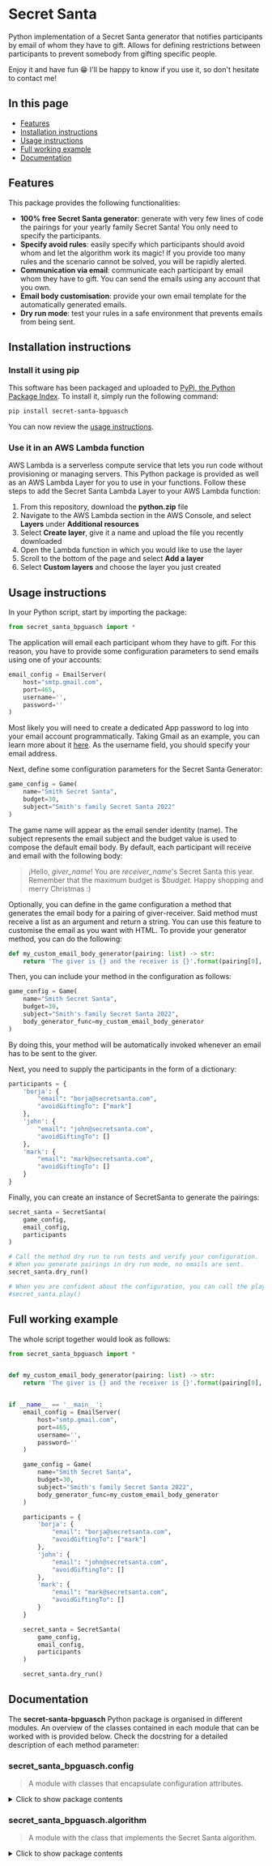 # Secret Santa
Python implementation of a Secret Santa generator that notifies participants by email of whom they have to gift. Allows for defining restrictions between participants to prevent somebody from gifting specific people.

Enjoy it and have fun 😁 I'll be happy to know if you use it, so don't hesitate to contact me!

## In this page
- [Features](#features)
- [Installation instructions](#installation-instructions)
- [Usage instructions](#usage-instructions)
- [Full working example](#full-working-example)
- [Documentation](#documentation)

## Features
This package provides the following functionalities:

- **100% free Secret Santa generator**: generate with very few lines of code the pairings for your yearly family Secret Santa! You only need to specify the participants.
- **Specify avoid rules**: easily specify which participants should avoid whom and let the algorithm work its magic! If you provide too many rules and the scenario cannot be solved, you will be rapidly alerted.
- **Communication via email**: communicate each participant by email whom they have to gift. You can send the emails using any account that you own.
- **Email body customisation**: provide your own email template for the automatically generated emails.
- **Dry run mode**: test your rules in a safe environment that prevents emails from being sent.

## Installation instructions

### Install it using pip
This software has been packaged and uploaded to [PyPi, the Python Package Index](https://pypi.org/). To install it, simply run the following command:

```bash
pip install secret-santa-bpguasch
```

You can now review the [usage instructions](#usage-instructions).

### Use it in an AWS Lambda function

AWS Lambda is a serverless compute service that lets you run code without provisioning or managing servers. This Python package is provided as well as an AWS Lambda Layer for you to use in your functions. Follow these steps to add the Secret Santa Lambda Layer to your AWS Lambda function:

1. From this repository, download the **python.zip** file
2. Navigate to the AWS Lambda section in the AWS Console, and select **Layers** under **Additional resources**
3. Select **Create layer**, give it a name and upload the file you recently downloaded
4. Open the Lambda function in which you would like to use the layer
5. Scroll to the bottom of the page and select **Add a layer**
6. Select **Custom layers** and choose the layer you just created

## Usage instructions

In your Python script, start by importing the package:

```python
from secret_santa_bpguasch import *
```

The application will email each participant whom they have to gift. For this reason, you have to provide some configuration parameters to send emails using one of your accounts:
```python
email_config = EmailServer(
    host="smtp.gmail.com",
    port=465,
    username='',
    password=''
)
```

Most likely you will need to create a dedicated App password to log into your email account programmatically. Taking Gmail as an example, you can learn more about it [here](https://support.google.com/accounts/answer/185833?hl=en). As the username field, you should specify your email address.

Next, define some configuration parameters for the Secret Santa Generator:

```python
game_config = Game(
    name="Smith Secret Santa",
    budget=30,
    subject="Smith's family Secret Santa 2022"
)
```

The game name will appear as the email sender identity (name). The subject represents the email subject and the budget value is used to compose the default email body. By default, each participant will receive and email with the following body: 
> ¡Hello, *giver_name*! You are *receiver_name*'s Secret Santa this year. Remember that the maximum budget is $*budget*. Happy shopping and merry Christmas :)

Optionally, you can define in the game configuration a method that generates the email body for a pairing of giver-receiver. Said method must receive a list as an argument and return a string. You can use this feature to customise the email as you want with HTML. To provide your generator method, you can do the following:

```python
def my_custom_email_body_generator(pairing: list) -> str:
    return 'The giver is {} and the receiver is {}'.format(pairing[0], pairing[1])
```

Then, you can include your method in the configuration as follows:

```python
game_config = Game(
    name="Smith Secret Santa",
    budget=30,
    subject="Smith's family Secret Santa 2022",
    body_generator_func=my_custom_email_body_generator
)
```

By doing this, your method will be automatically invoked whenever an email has to be sent to the giver.

Next, you need to supply the participants in the form of a dictionary:

```python
participants = {
    'borja': {
        "email": "borja@secretsanta.com",
        "avoidGiftingTo": ["mark"]
    },
    'john': {
        "email": "john@secretsanta.com",
        "avoidGiftingTo": []
    },
    'mark': {
        "email": "mark@secretsanta.com",
        "avoidGiftingTo": []
    }
}
```

Finally, you can create an instance of SecretSanta to generate the pairings:

```python
secret_santa = SecretSanta(
    game_config,
    email_config,
    participants
)

# Call the method dry run to run tests and verify your configuration. 
# When you generate pairings in dry run mode, no emails are sent.
secret_santa.dry_run()

# When you are confident about the configuration, you can call the play method
#secret_santa.play()
```

## Full working example

The whole script together would look as follows:

```python
from secret_santa_bpguasch import *


def my_custom_email_body_generator(pairing: list) -> str:
    return 'The giver is {} and the receiver is {}'.format(pairing[0], pairing[1])


if __name__ == '__main__':
    email_config = EmailServer(
        host="smtp.gmail.com",
        port=465,
        username='',
        password=''
    )

    game_config = Game(
        name="Smith Secret Santa",
        budget=30,
        subject="Smith's family Secret Santa 2022",
        body_generator_func=my_custom_email_body_generator
    )   

    participants = {
        'borja': {
            "email": "borja@secretsanta.com",
            "avoidGiftingTo": ["mark"]
        },
        'john': {
            "email": "john@secretsanta.com",
            "avoidGiftingTo": []
        },
        'mark': {
            "email": "mark@secretsanta.com",
            "avoidGiftingTo": []
        }
    }

    secret_santa = SecretSanta(
        game_config,
        email_config,
        participants
    )

    secret_santa.dry_run()
```

## Documentation

The **secret-santa-bpguasch** Python package is organised in different modules. An overview of the classes contained in each module that can be worked with is provided below. Check the docstring for a detailed description of each method parameter:

### secret_santa_bpguasch.config

> A module with classes that encapsulate configuration attributes.

<details>
    <summary>Click to show package contents</summary>

#### InvalidConfigurationException

Exception subclass that represents an invalid configuration, either because the data is wrong formatted or because the scenario cannot be solved given the specified restrictions.

#### EmailServer

Class that encapsulates email server configuration parameters

###### Constructor

```python
EmailServer(host: str, port: int, username: str, password: str)
```

Parameters:

| **Name**  | **Type** | **Description**       |
|-----------|----------|-----------------------|
| host      | `str`    | Email server host     |
| port      | `int`    | Email server port     |
| username  | `str`    | Email server username |
| password  | `str`    | Email server password |

#### Game

Class that encapsulates game configuration parameters

###### Constructor

```python
Game(name: str, budget: float, subject: str, body_generator_func=None)
```

Parameters:

| **Name**            | **Type**     | **Description**                                                                 |
|---------------------|--------------|---------------------------------------------------------------------------------|
| name                | `str`        | Game name. Will appear as the sender identity (name)                            |
| budget              | `float`      | Budget for the present. Will appear in the default email body                   |
| subject             | `str`        | Subject of the email that each participant receives                             |
| body_generator_func | `descriptor` | Descriptor of a method used to generate a custom email body for a given pairing |

</details>

### secret_santa_bpguasch.algorithm

> A module with the class that implements the Secret Santa algorithm.

<details>
    <summary>Click to show package contents</summary>
    
#### SecretSanta

Class that implements the Secret Santa algorithm and participants notification

###### Constructor

```python
SecretSanta(game_config: Game, email_config: EmailServer, participants: dict)
```

Parameters:

| **Name**            | **Type**      | **Description**                       |
|---------------------|---------------|---------------------------------------|
| game_config         | `Game`        | Game configuration attributes         |
| email_config        | `EmailServer` | Email server configuration attributes |
| participants        | `dict`        | Game participants                     |

The constructor will raise an `InvalidConfigurationException` exception if the validation of the participants argument fails. The validation will fail if the structure does not have the expected fields and field types or if the scenario cannot be solved due to the specified restrictions.

###### Methods

| **Signature** | **Description**                                                                                                                                                                                                                                                       | **Return** | **Throws** |
|---------------|-----------------------------------------------------------------------------------------------------------------------------------------------------------------------------------------------------------------------------------------------------------------------|------------|------------|
| dry_run()     | Creates giver-receiver pairings applying the specified participant restrictions. Doesn't send any email communication. Use this method to test your scenario configuration. The first element of the returned value represents the giver and the second the receiver. | `list`     | -          |
| play()        | Creates giver-receiver pairings applying the specified participant restrictions. Sends individual emails to participants to let them know whom they have to gift. The first element of the returned value represents the giver and the second the receiver.           | `list`     | -          |


</details>
